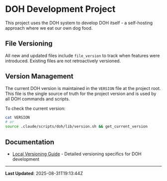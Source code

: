 # DOH Development Project

This project uses the DOH system to develop DOH itself - a self-hosting approach where we eat our own dog food.

## File Versioning

All new and updated files include `file_version` to track when features were introduced. Existing files are not retroactively versioned.

## Version Management

The current DOH version is maintained in the `VERSION` file at the project root. This file is the single source of truth for the project version and is used by all DOH commands and scripts.

To check the current version:
```bash
cat VERSION
# or
source .claude/scripts/doh/lib/version.sh && get_current_version
```

## Documentation
- [Local Versioning Guide](docs/versioning.md) - Detailed versioning specifics for DOH development

---

**Last Updated**: 2025-08-31T19:13:44Z